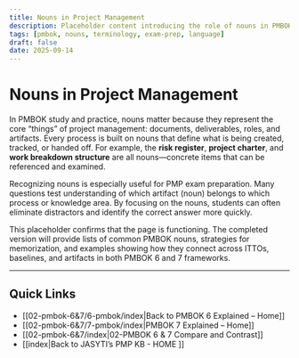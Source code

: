 ```yaml
---
title: Nouns in Project Management
description: Placeholder content introducing the role of nouns in PMBOK terminology and study
tags: [pmbok, nouns, terminology, exam-prep, language]
draft: false
date: 2025-09-14
---
```


# Nouns in Project Management

In PMBOK study and practice, nouns matter because they represent the core “things” of project management: documents, deliverables, roles, and artifacts. Every process is built on nouns that define what is being created, tracked, or handed off. For example, the **risk register**, **project charter**, and **work breakdown structure** are all nouns—concrete items that can be referenced and examined.  

Recognizing nouns is especially useful for PMP exam preparation. Many questions test understanding of which artifact (noun) belongs to which process or knowledge area. By focusing on the nouns, students can often eliminate distractors and identify the correct answer more quickly.  

This placeholder confirms that the page is functioning. The completed version will provide lists of common PMBOK nouns, strategies for memorization, and examples showing how they connect across ITTOs, baselines, and artifacts in both PMBOK 6 and 7 frameworks.

---
## Quick Links
- [[02-pmbok-6&7/6-pmbok/index|Back to PMBOK 6 Explained – Home]]
- [[02-pmbok-6&7/7-pmbok/index|PMBOK 7 Explained – Home]]
- [[02-pmbok-6&7/index|02-PMBOK 6 & 7 Compare and Contrast]]
- [[index|Back to JASYTI’s PMP KB - HOME ]]